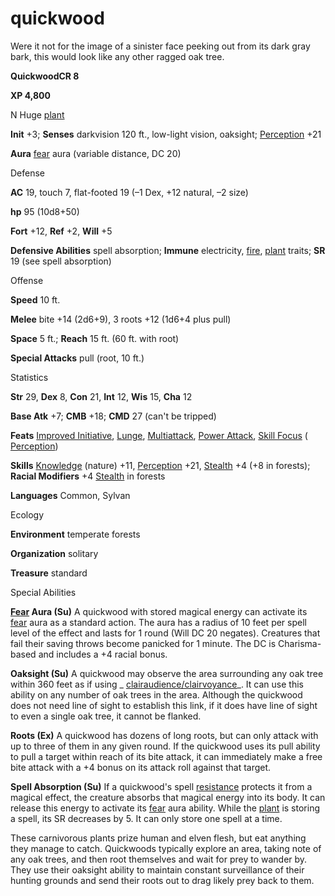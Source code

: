 # quickwood

Were it not for the image of a sinister face peeking out from its dark gray bark, this would look like any other ragged oak tree.

**QuickwoodCR 8**

**XP 4,800**

N Huge [plant](/pathfinderRPG/prd/monsters/creatureTypes.html#_plant)

**Init** +3; **Senses** darkvision 120 ft., low-light vision, oaksight; [Perception](/pathfinderRPG/prd/additionalMonsters/../skills/perception.html#_perception) +21

**Aura** [fear](/pathfinderRPG/prd/monsters/universalMonsterRules.html#_fear-(su-or-sp)) aura (variable distance, DC 20)

Defense

**AC** 19, touch 7, flat-footed 19 (–1 Dex, +12 natural, –2 size)

**hp** 95 (10d8+50)

**Fort** +12, **Ref** +2, **Will** +5

**Defensive Abilities** spell absorption; **Immune** electricity, [fire](/pathfinderRPG/prd/monsters/creatureTypes.html#_fire-subtype), [plant](/pathfinderRPG/prd/monsters/creatureTypes.html#_plant) traits; **SR** 19 (see spell absorption)

Offense

**Speed** 10 ft.

**Melee** bite +14 (2d6+9), 3 roots +12 (1d6+4 plus pull)

**Space** 5 ft.; **Reach** 15 ft. (60 ft. with root)

**Special Attacks** pull (root, 10 ft.)

Statistics

**Str** 29, **Dex** 8, **Con** 21, **Int** 12, **Wis** 15, **Cha** 12

**Base Atk** +7; **CMB** +18; **CMD** 27 (can't be tripped)

**Feats** [Improved Initiative](/pathfinderRPG/prd/additionalMonsters/../feats.html#_improved-initiative), [Lunge](/pathfinderRPG/prd/additionalMonsters/../feats.html#_lunge), [Multiattack](/pathfinderRPG/prd/additionalMonsters/../monsters/monsterFeats.html#_multiattack), [Power Attack](/pathfinderRPG/prd/additionalMonsters/../feats.html#_power-attack), [Skill Focus](/pathfinderRPG/prd/additionalMonsters/../feats.html#_skill-focus) ( [Perception](/pathfinderRPG/prd/additionalMonsters/../skills/perception.html#_perception))

**Skills** [Knowledge](/pathfinderRPG/prd/additionalMonsters/../skills/knowledge.html#_knowledge) (nature) +11, [Perception](/pathfinderRPG/prd/additionalMonsters/../skills/perception.html#_perception) +21, [Stealth](/pathfinderRPG/prd/additionalMonsters/../skills/stealth.html#_stealth) +4 (+8 in forests); **Racial Modifiers** +4 [Stealth](/pathfinderRPG/prd/additionalMonsters/../skills/stealth.html#_stealth) in forests

**Languages** Common, Sylvan

Ecology

**Environment** temperate forests

**Organization** solitary

**Treasure** standard

Special Abilities

**[Fear](/pathfinderRPG/prd/monsters/universalMonsterRules.html#_fear-(su-or-sp)) Aura (Su)** A quickwood with stored magical energy can activate its [fear](/pathfinderRPG/prd/monsters/universalMonsterRules.html#_fear-(su-or-sp)) aura as a standard action. The aura has a radius of 10 feet per spell level of the effect and lasts for 1 round (Will DC 20 negates). Creatures that fail their saving throws become panicked for 1 minute. The DC is Charisma-based and includes a +4 racial bonus.

**Oaksight (Su)** A quickwood may observe the area surrounding any oak tree within 360 feet as if using _ [clairaudience/clairvoyance](/pathfinderRPG/prd/additionalMonsters/../spells/clairaudienceClairvoyance.html#_clairaudience-clairvoyance)_. It can use this ability on any number of oak trees in the area. Although the quickwood does not need line of sight to establish this link, if it does have line of sight to even a single oak tree, it cannot be flanked.

**Roots (Ex)** A quickwood has dozens of long roots, but can only attack with up to three of them in any given round. If the quickwood uses its pull ability to pull a target within reach of its bite attack, it can immediately make a free bite attack with a +4 bonus on its attack roll against that target.

**Spell Absorption (Su)** If a quickwood's spell [resistance](/pathfinderRPG/prd/monsters/universalMonsterRules.html#_resistance) protects it from a magical effect, the creature absorbs that magical energy into its body. It can release this energy to activate its [fear](/pathfinderRPG/prd/monsters/universalMonsterRules.html#_fear-(su-or-sp)) aura ability. While the [plant](/pathfinderRPG/prd/monsters/creatureTypes.html#_plant) is storing a spell, its SR decreases by 5. It can only store one spell at a time.

These carnivorous plants prize human and elven flesh, but eat anything they manage to catch. Quickwoods typically explore an area, taking note of any oak trees, and then root themselves and wait for prey to wander by. They use their oaksight ability to maintain constant surveillance of their hunting grounds and send their roots out to drag likely prey back to them.

